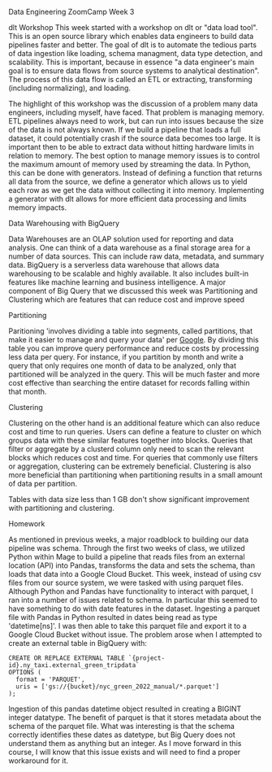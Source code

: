 Data Engineering ZoomCamp Week 3

dlt Workshop
This week started with a workshop on dlt or "data load tool". This is an open source library which enables data engineers to build data pipelines faster and better. The goal of dlt is to automate the tedious parts of data ingestion like loading, schema managment, data type detection, and scalability. This is important, because in essence "a data engineer's main goal is to ensure data flows from source systems to analytical destination". The process of this data flow is called an ETL or extracting, transforming (including normalizing), and loading.

The highlight of this workshop was the discussion of a problem many data engineers, including myself, have faced. That problem is managing memory. ETL pipelines always need to work, but can run into issues because the size of the data is not always known. If we build a pipeline that loads a full dataset, it could potentially crash if the source data becomes too large. It is important then to be able to extract data without hitting hardware limits in relation to memory. The best option to manage memory issues is to control the maximum amount of memory used by streaming the data. In Python, this can be done with generators. Instead of defining a function that returns all data from the source, we define a generator which allows us to yield each row as we get the data without collecting it into memory. Implementing a generator with dlt allows for more efficient data processing and limits memory impacts.

Data Warehousing with BigQuery

Data Warehouses are an OLAP solution used for reporting and data analysis. One can think of a data warehouse as a final storage area for a number of data sources. This can include raw data, metadata, and summary data. BigQuery is a serverless data warehouse that allows data warehousing to be scalable and highly available. It also includes built-in features like machine learning and business intelligence. A major component of Big Query that we discussed this week was Partitioning and Clustering which are features that can reduce cost and improve speed

Partitioning

Paritioning 'involves dividing a table into segments, called partitions, that make it easier to manage and query your data' per [Google](https://cloud.google.com/bigquery/docs/partitioned-tables). By dividing this table you can improve query performance and reduce costs by processing less data per query. For instance, if you partition by month and write a query that only requires one month of data to be analyzed, only that partitioned will be analyzed in the query. This will be much faster and more cost effective than searching the entire dataset for records falling within that month.

Clustering

Clustering on the other hand is an additional feature which can also reduce cost and time to run queries. Users can define a feature to cluster on which groups data with these similar features together into blocks. Queries that filter or aggregate by a clusterd column only need to scan the relevant blocks which reduces cost and time. For queries that commonly use filters or aggregation, clustering can be extremely beneficial. Clustering is also more beneficial than partitioning when partitioning results in a small amount of data per partition.

Tables with data size less than 1 GB don't show significant improvement with partitioning and clustering.

Homework

As mentioned in previous weeks, a major roadblock to building our data pipeline was schema. Through the first two weeks of class, we utilized Python within Mage to build a pipeline that reads files from an external location (API) into Pandas, transforms the data and sets the schema, than loads that data into a Google Cloud Bucket. This week, instead of using csv files from our source system, we were tasked with using parquet files. Although Python and Pandas have functionality to interact with parquet, I ran into a number of issues related to schema. In particular this seemed to have something to do with date features in the dataset. Ingesting a parquet file with Pandas in Python resulted in dates being read as type 'datetime[ns]'. I was then able to take this parquet file and export it to a Google Cloud Bucket without issue. The problem arose when I attempted to create an external table in BigQuery with:

```
CREATE OR REPLACE EXTERNAL TABLE `{project-id}.ny_taxi.external_green_tripdata` 
OPTIONS (
  format = 'PARQUET',
  uris = ['gs://{bucket}/nyc_green_2022_manual/*.parquet']
);
```

Ingestion of this pandas datetime object resulted in creating a BIGINT integer datatype. The benefit of parquet is that it stores metadata about the schema of the parquet file. What was interesting is that the schema correctly identifies these dates as datetype, but Big Query does not understand them as anything but an integer. As I move forward in this course, I will know that this issue exists and will need to find a proper workaround for it.